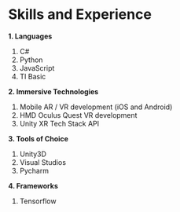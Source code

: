# Skills and Experience
**1. Languages**
   1. C# 
   2. Python 
   3. JavaScript
   4. TI Basic
   
**2. Immersive Technologies**
   1.  Mobile AR / VR  development (iOS and Android)
   2.  HMD Oculus Quest VR development 
   3.  Unity XR Tech Stack API
   
**3. Tools of Choice**
   1. Unity3D
   2. Visual Studios
   3. Pycharm
   
**4. Frameworks**
   1. Tensorflow
     


  

